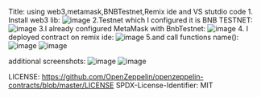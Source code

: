  Title: using web3,metamask,BNBTestnet,Remix ide and VS stutdio code
1. 
Install web3 lib:
![image](https://github.com/DarkhanOmirbay/Web3Assignment/assets/147340364/153b4ed1-6054-4d6c-a19b-4d5e25ffb25d)
2.Testnet which I configured it is BNB TESTNET:
![image](https://github.com/DarkhanOmirbay/Web3Assignment/assets/147340364/63a29042-efaa-4ffd-ac0d-a47f3f10f002)
3.I already configured MetaMask with BnbTestnet:
![image](https://github.com/DarkhanOmirbay/Web3Assignment/assets/147340364/1e97fdb3-5100-4b75-998b-8f4c3f0e8902)
4.
I deployed contract on remix ide:
![image](https://github.com/DarkhanOmirbay/Web3Assignment/assets/147340364/0c86b27e-8185-4849-99a6-82d50734a356)
5.and call functions name():
![image](https://github.com/DarkhanOmirbay/Web3Assignment/assets/147340364/44cce0d2-3ff9-4507-a7fd-9ddda2355bd1)
![image](https://github.com/DarkhanOmirbay/Web3Assignment/assets/147340364/af0aac49-22dc-4e92-b816-08e9746ca018)

additional screenshots:
![image](https://github.com/DarkhanOmirbay/Web3Assignment/assets/147340364/029bd4a1-c792-4bc2-b4a9-4a860d0dd3a4)
![image](https://github.com/DarkhanOmirbay/Web3Assignment/assets/147340364/92e1f514-ca3b-4ecf-acce-2986822de655)

LICENSE: https://github.com/OpenZeppelin/openzeppelin-contracts/blob/master/LICENSE SPDX-License-Identifier: MIT



